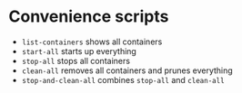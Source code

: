 # Convenience scripts

- <code>list-containers</code> shows all containers
- <code>start-all</code> starts up everything
- <code>stop-all</code> stops all containers
- <code>clean-all</code> removes all containers and prunes everything
- <code>stop-and-clean-all</code> combines <code>stop-all</code> and <code>clean-all</code>
